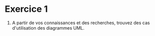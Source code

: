 # Exercice 1

1. A partir de vos connaissances et des recherches, trouvez des cas d'utilisation des diagrammes UML.